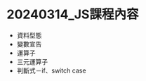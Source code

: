 <h1>20240314_JS課程內容</h1>
<ul>
  <li>資料型態</li>
  <li>變數宣告</li>
  <li>運算子</li>
  <li>三元運算子</li>
  <li>判斷式－if、switch case</li>
</ul>

